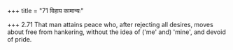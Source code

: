 +++
title = "71 विहाय कामान्यः"

+++
2.71 That man attains peace who, after rejecting all desires, moves
about free from hankering, without the idea of ('me' and) 'mine', and
devoid of pride.
